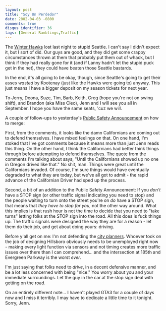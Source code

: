 ```yaml
---
layout: post
title: "Soy Un Perdedor"
date: 2002-04-03 -0800
comments: true
disqus_identifier: 36
tags: [General Ramblings,Traffic]
---
```

The [Winter Hawks](http://www.winterhawks.com) lost last night to stupid
Seattle. I can't say I didn't expect it, but I sort of did. Our guys are
good, and they did get some crappy circumstances thrown at them that
probably put them out of whack, but I think if they had really gone for
it (and if Lanny hadn't let the stupid puck get in the net), they could
have beaten those Seattle bastards.
 
 In the end, it's all going to be okay, though, since Seattle's going to
get their asses *wasted* by Kootenay (just like the Hawks were going to)
anyway. This just means I have a bigger deposit on my season tickets for
next year.
 
 To Jerry, Deona, Suze, Tim, Barb, Keith, Greg (hope you're not on swing
shift), and Brandon (aka Miss Cleo), Jenn and I will see you all in
September. I hope you have the same seats, 'cuz we will.
 
 A couple of follow-ups to yesterday's [Public Safety
Announcement](/archive/2002/04/02/a-public-safety-announcement.aspx) on
how to merge:
 
 First, from the comments, it looks like the damn Californians are
coming out to defend themselves. I have mixed feelings on that. On one
hand, I'm stoked that I've got comments because it means more than just
Jenn reads this thing. On the other hand, I think the Californians had
better think things through before attempting to defend themselves. The
quote from the comments I'm talking about says, "Until the Californians
showed up no one in Oregon drived like that." No shit, man. Things were
great until the Californians invaded. Of course, I'm sure things would
have eventually degraded to what they are today, but we've all got to
admit - the rapid advance of the Californian Driver had sped up the
process.
 
 Second, a bit of an addition to the Public Safety Announcement: If you
*don't* have a STOP sign (or other traffic signal indicating you need to
stop) and the people waiting to turn onto the street you're on *do* have
a STOP sign, that means that *they have to stop for you*, not the other
way around. What this implies is that rush hour is not the time to
decide that you need to "take turns" letting folks at the STOP sign into
the road. All this does is fuck things up. The traffic signals were
designed the way they are for a reason - let them do their job, and get
about doing yours: driving.
 
 Before y'all get on me: I'm not defending the [city
planners](http://www.planning.ci.portland.or.us/). Whoever took on the
job of designing Hillsboro obviously needs to be unemployed right now -
making every light function via sensors and not timing creates more
traffic issues over there than I can comprehend... and the intersection
at 185th and Evergreen Parkway is the worst *ever*.
 
 I'm just saying that folks need to *drive*, in a decent defensive
manner, and be a lot less concerned with being "nice." You worry about
you and your immediate surroundings. Let the guy in the car at the stop
sign deal with getting on the road.
 
 On an entirely different note... I haven't played GTA3 for a couple of
days now and I miss it terribly. I may have to dedicate a little time to
it tonight. Sorry, Jenn.

